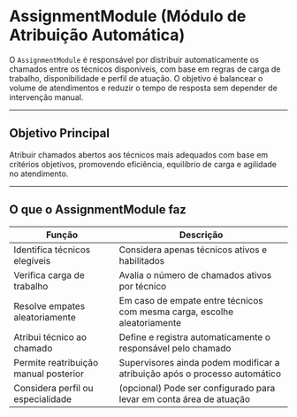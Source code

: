 # AssignmentModule (Módulo de Atribuição Automática)

O `AssignmentModule` é responsável por distribuir automaticamente os chamados entre os técnicos disponíveis, com base em regras de carga de trabalho, disponibilidade e perfil de atuação. O objetivo é balancear o volume de atendimentos e reduzir o tempo de resposta sem depender de intervenção manual.

---

## Objetivo Principal

Atribuir chamados abertos aos técnicos mais adequados com base em critérios objetivos, promovendo eficiência, equilíbrio de carga e agilidade no atendimento.

---

## O que o AssignmentModule faz

| Função                                 | Descrição                                                                 |
|---------------------------------------|---------------------------------------------------------------------------|
| Identifica técnicos elegíveis         | Considera apenas técnicos ativos e habilitados                           |
| Verifica carga de trabalho            | Avalia o número de chamados ativos por técnico                           |
| Resolve empates aleatoriamente        | Em caso de empate entre técnicos com mesma carga, escolhe aleatoriamente |
| Atribui técnico ao chamado            | Define e registra automaticamente o responsável pelo chamado             |
| Permite reatribuição manual posterior | Supervisores ainda podem modificar a atribuição após o processo automático |
| Considera perfil ou especialidade     | (opcional) Pode ser configurado para levar em conta área de atuação      |
